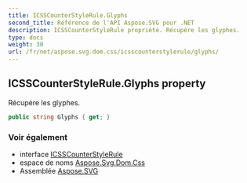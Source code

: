 ```yaml
---
title: ICSSCounterStyleRule.Glyphs
second_title: Référence de l'API Aspose.SVG pour .NET
description: ICSSCounterStyleRule propriété. Récupère les glyphes.
type: docs
weight: 30
url: /fr/net/aspose.svg.dom.css/icsscounterstylerule/glyphs/
---
```

## ICSSCounterStyleRule.Glyphs property

Récupère les glyphes.

```csharp
public string Glyphs { get; }
```

### Voir également

* interface [ICSSCounterStyleRule](../)
* espace de noms [Aspose.Svg.Dom.Css](../../icsscounterstylerule/)
* Assemblée [Aspose.SVG](../../../)


